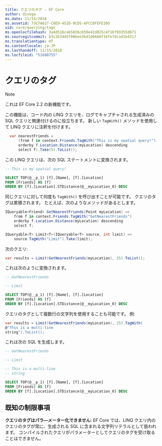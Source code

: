 ```yaml
---
title: クエリのタグ - EF Core
author: divega
ms.date: 11/14/2018
ms.assetid: 73C7A627-C8E9-452D-9CD5-AFCC8FEFE395
uid: core/querying/tags
ms.openlocfilehash: 3a4d516cab5836c659e42d825c4f1bf89355d671
ms.sourcegitcommit: b3c2b34d5f006ee3b41d6668f16fe7dcad1b4317
ms.translationtype: HT
ms.contentlocale: ja-JP
ms.lasthandoff: 11/15/2018
ms.locfileid: "51688755"
---
```

# <a name="query-tags"></a>クエリのタグ
> [!NOTE]
> これは EF Core 2.2 の新機能です。

この機能は、コード内の LINQ クエリを、ログでキャプチャされる生成済みの SQL クエリと関連付けるのに役立ちます。
新しい `TagWith()` メソッドを使用して LINQ クエリに注釈を付けます。 

``` csharp
  var nearestFriends =
      (from f in context.Friends.TagWith("This is my spatial query!")
      orderby f.Location.Distance(myLocation) descending
      select f).Take(5).ToList();
```

この LINQ クエリは、次の SQL ステートメントに変換されます。

``` sql
-- This is my spatial query!

SELECT TOP(@__p_1) [f].[Name], [f].[Location]
FROM [Friends] AS [f]
ORDER BY [f].[Location].STDistance(@__myLocation_0) DESC
```

同じクエリに対して何度も `TagWith()` を呼び出すことが可能です。
クエリのタグは累積されます。
たとえば、次のようなメソッドがあるとします。

``` csharp
IQueryable<Friend> GetNearestFriends(Point myLocation) =>
    from f in context.Friends.TagWith("GetNearestFriends")
    orderby f.Location.Distance(myLocation) descending
    select f;

IQueryable<T> Limit<T>(IQueryable<T> source, int limit) =>
    source.TagWith("Limit").Take(limit);
```

次のクエリ:   

``` csharp
var results = Limit(GetNearestFriends(myLocation), 25).ToList();
```

これは次のように変換されます。

``` sql
-- GetNearestFriends

-- Limit

SELECT TOP(@__p_1) [f].[Name], [f].[Location]
FROM [Friends] AS [f]
ORDER BY [f].[Location].STDistance(@__myLocation_0) DESC
```

クエリのタグとして複数行の文字列を使用することも可能です。
例:

``` csharp
var results = Limit(GetNearestFriends(myLocation), 25).TagWith(
@"This is a multi-line
string").ToList();
```

これは次の SQL を生成します。

``` sql
-- GetNearestFriends

-- Limit

-- This is a multi-line
-- string

SELECT TOP(@__p_1) [f].[Name], [f].[Location]
FROM [Friends] AS [f]
ORDER BY [f].[Location].STDistance(@__myLocation_0) DESC
```

## <a name="known-limitations"></a>既知の制限事項
**クエリのタグはパラ―メーター化できません:** EF Core では、LINQ クエリ内のクエリのタグが常に、生成される SQL に含まれる文字列リテラルとして扱われます。
コンパイルされたクエリがパラメーターとしてクエリのタグを受け取ることはできません。